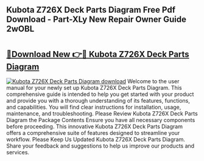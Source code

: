## Kubota Z726X Deck Parts Diagram Free Pdf Download - Part-XLy New Repair Owner Guide 2wOBL

# <h2><a href="http://dfi589.blite.top/?on=Kubota+Z726X+Deck+Parts+Diagram">🔗Download New 👉🔴 Kubota Z726X Deck Parts Diagram</a></h2>

[![Kubota Z726X Deck Parts Diagram download](https://i.imgur.com/lujVjoI.png)](http://dfi589.blite.top/?on=Kubota+Z726X+Deck+Parts+Diagram)
Welcome to the user manual for your newly set up Kubota Z726X Deck Parts Diagram. This comprehensive guide is intended to help you get started with your product and provide you with a thorough understanding of its features, functions, and capabilities. You will find clear instructions for installation, usage, maintenance, and troubleshooting. Please Review Kubota Z726X Deck Parts Diagram the Package Contents Ensure you have all necessary components before proceeding. This innovative Kubota Z726X Deck Parts Diagram offers a comprehensive suite of features designed to streamline your workflow. Please Keep Us Updated Kubota Z726X Deck Parts Diagram. Share your feedback and suggestions to help us improve our products and services.
